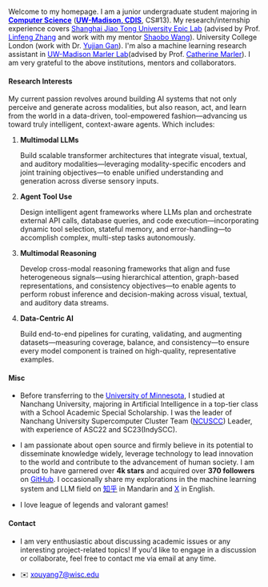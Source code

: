 Welcome to my homepage. I am a junior undergraduate student majoring in **[<span style="color:#0400ff">Computer Science</span>](https://www.cs.wisc.edu/)** (**[<span style="color:#0400ff">UW-Madison, CDIS</span>](https://cdis.wisc.edu/)**, CS#13). My research/internship experience covers [<span style="color:#0400ff">Shanghai Jiao Tong University Epic Lab</span>](https://github.com/SJTU-EPIC-Lab) (advised by Prof. [<span style="color:#0400ff">Linfeng Zhang</span>](http://www.zhanglinfeng.tech/) and work with my mentor [<span style="color:#0400ff">Shaobo Wang</span>](https://gszfwsb.github.io/)). University College London (work with Dr. [<span style="color:#0400ff">Yujian Gan</span>](https://profiles.ucl.ac.uk/100730-yujian-gan)). I'm also a machine learning research assistant in [<span style="color:#0400ff">UW-Madison Marler Lab</span>](https://marlerlab.psych.wisc.edu/)(advised by Prof. [<span style="color:#0400ff">Catherine Marler</span>](https://marlerlab.psych.wisc.edu/staff/marler-catherine/)). I am very grateful to the above institutions, mentors and collaborators.

#### Research Interests

My current passion revolves around building AI systems that not only perceive and generate across modalities, but also reason, act, and learn from the world in a data-driven, tool-empowered fashion—advancing us toward truly intelligent, context-aware agents. Which includes:

1. **Multimodal LLMs**  

    Build scalable transformer architectures that integrate visual, textual, and auditory modalities—leveraging modality-specific encoders and joint training objectives—to enable unified understanding and generation across diverse sensory inputs.

2. **Agent Tool Use**  

    Design intelligent agent frameworks where LLMs plan and orchestrate external API calls, database queries, and code execution—incorporating dynamic tool selection, stateful memory, and error-handling—to accomplish complex, multi-step tasks autonomously.

3. **Multimodal Reasoning**  

    Develop cross-modal reasoning frameworks that align and fuse heterogeneous signals—using hierarchical attention, graph-based representations, and consistency objectives—to enable agents to perform robust inference and decision-making across visual, textual, and auditory data streams.

4. **Data-Centric AI**  

    Build end-to-end pipelines for curating, validating, and augmenting datasets—measuring coverage, balance, and consistency—to ensure every model component is trained on high-quality, representative examples.

#### Misc

* Before transferring to the [<span style="color:#0400ff">University of Minnesota</span>](https://twin-cities.umn.edu/), I studied at Nanchang University, majoring in Artificial Intelligence in a top-tier class with a School Academic Special Scholarship. I was the leader of Nanchang University Supercomputer Cluster Team ([<span style="color:#0400ff">NCUSCC</span>](https://ncuscc.github.io/)) Leader, with experience of ASC22 and SC23(IndySCC). 

* I am passionate about open source and firmly believe in its potential to disseminate knowledge widely, leverage technology to lead innovation to the world and contribute to the advancement of human society. I am proud to have garnered over **4k stars** and acquired over **370 followers** on [<span style="color:#0400ff">GitHub</span>](https://github.com/yancyou). I occasionally share my explorations in the machine learning system and LLM field on [<span style="color:#0400ff">知乎</span>](https://www.zhihu.com/people/ycr222/posts) in Mandarin and [<span style="color:#0400ff">X</span>](https://x.com/OuYoungXuan) in English.

* I love league of legends and valorant games!

#### Contact<p id="contact-info"></p>

* I am very enthusiastic about discussing academic issues or any interesting project-related topics! If you'd like to engage in a discussion or collaborate, feel free to contact me via email at any time. 

* ✉️ [<span style="color:#0400ff">xouyang7@wisc.edu</span>](mailto:xouyang7@wisc.edu)
